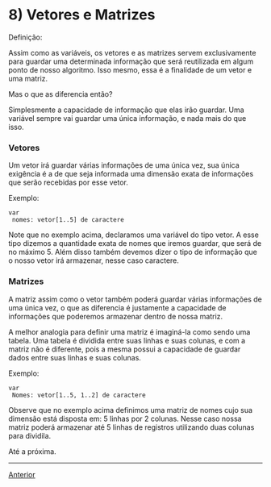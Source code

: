 # 8) Vetores e Matrizes

Definição:

Assim como as variáveis, os vetores e as matrizes servem exclusivamente para guardar uma determinada informação que será reutilizada em algum ponto de nosso algoritmo. Isso mesmo, essa é a finalidade de um vetor e uma matriz.

Mas o que as diferencia então?

Simplesmente a capacidade de informação que elas irão guardar. Uma variável sempre vai guardar uma única informação, e nada mais do que isso.

### Vetores

Um vetor irá guardar várias informações de uma única vez, sua única exigência é a de que seja informada uma dimensão exata de informações que serão recebidas por esse vetor.

Exemplo:
```
var
 nomes: vetor[1..5] de caractere
```
Note que no exemplo acima, declaramos uma variável do tipo vetor. A esse tipo dizemos a quantidade exata de nomes que iremos guardar, que será de no máximo 5. Além disso também devemos dizer o tipo de informação que o nosso vetor irá armazenar, nesse caso caractere.

### Matrizes

A matriz assim como o vetor também poderá guardar várias informações de uma única vez, o que as diferencia é justamente a capacidade de informações que poderemos armazenar dentro de nossa matriz.

A melhor analogia para definir uma matriz é imaginá-la como sendo uma tabela.  Uma tabela é dividida entre suas linhas e suas colunas, e com a matriz não é diferente, pois a mesma possui a capacidade de guardar dados entre suas linhas e suas colunas.

Exemplo:
```
var
 Nomes: vetor[1..5, 1..2] de caractere
```
Observe que no exemplo acima definimos uma matriz de nomes cujo sua dimensão está disposta em: 5 linhas por 2 colunas. Nesse caso nossa matriz poderá armazenar até 5 linhas de registros utilizando duas colunas para dividila.

Até a próxima.

---

[Anterior](https://github.com/jefersonrodrigostefani/logica-e-algoritmos/blob/main/07.md)